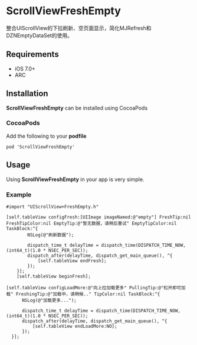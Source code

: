 # ScrollViewFreshEmpty
整合UIScrollView的下拉刷新、空页面显示，简化MJRefresh和DZNEmptyDataSet的使用。

## Requirements

* iOS 7.0+
* ARC

## Installation

**ScrollViewFreshEmpty** can be installed using CocoaPods

### CocoaPods

Add the following to your **podfile**
```
pod 'ScrollViewFreshEmpty'
```
## Usage 

Using **ScrollViewFreshEmpty** in your app is very simple.

### Example

```
#import "UIScrollView+FreshEmpty.h"

[self.tableView configFresh:[UIImage imageNamed:@"empty"] FreshTip:nil FreshTipColor:nil EmptyTip:@"暂无数据，请稍后重试" EmptyTipColor:nil TaskBlock:^{
        NSLog(@"刷新数据");
        
        dispatch_time_t delayTime = dispatch_time(DISPATCH_TIME_NOW, (int64_t)(1.0 * NSEC_PER_SEC));
        dispatch_after(delayTime, dispatch_get_main_queue(), ^{
            [self.tableView endFresh];
        });
    }];
    [self.tableView beginFresh];
    
[self.tableView configLoadMore:@"向上拉加载更多" PullingTip:@"松开即可加载" FreshingTip:@"加载中，请稍候.." TipColor:nil TaskBlock:^{
      NSLog(@"加载更多...");

      dispatch_time_t delayTime = dispatch_time(DISPATCH_TIME_NOW, (int64_t)(1.0 * NSEC_PER_SEC));
      dispatch_after(delayTime, dispatch_get_main_queue(), ^{
          [self.tableView endLoadMore:NO];
      });
  }];
```
